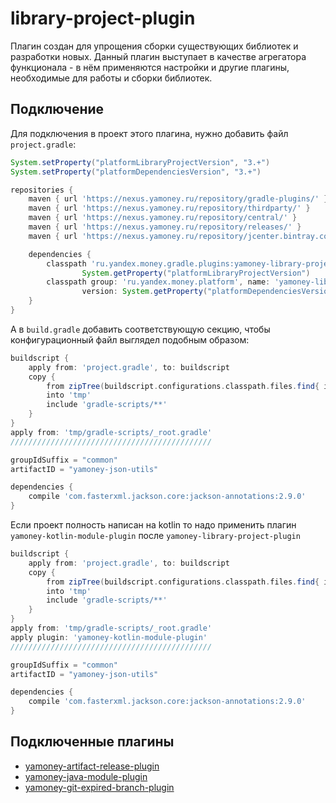 # library-project-plugin
Плагин создан для упрощения сборки существующих библиотек и разработки новых.
Данный плагин выступает в качестве агрегатора функционала - в нём применяются настройки и другие плагины, 
необходимые для работы и сборки библиотек.

## Подключение
Для подключения в проект этого плагина, нужно добавить файл ```project.gradle```:
```groovy
System.setProperty("platformLibraryProjectVersion", "3.+")
System.setProperty("platformDependenciesVersion", "3.+")

repositories {
    maven { url 'https://nexus.yamoney.ru/repository/gradle-plugins/' }
    maven { url 'https://nexus.yamoney.ru/repository/thirdparty/' }
    maven { url 'https://nexus.yamoney.ru/repository/central/' }
    maven { url 'https://nexus.yamoney.ru/repository/releases/' }
    maven { url 'https://nexus.yamoney.ru/repository/jcenter.bintray.com/' }

    dependencies {
        classpath 'ru.yandex.money.gradle.plugins:yamoney-library-project-plugin:' + 
                System.getProperty("platformLibraryProjectVersion")
        classpath group: 'ru.yandex.money.platform', name: 'yamoney-libraries-dependencies', 
                version: System.getProperty("platformDependenciesVersion"), ext: 'zip'
    }
}
```
А в `build.gradle` добавить соответствующую секцию, чтобы конфигурационный файл выглядел подобным образом:
```groovy
buildscript {
    apply from: 'project.gradle', to: buildscript
    copy {
        from zipTree(buildscript.configurations.classpath.files.find{ it.name.contains('library-project-plugin')})
        into 'tmp'
        include 'gradle-scripts/**'
    }
}
apply from: 'tmp/gradle-scripts/_root.gradle'
/////////////////////////////////////////////

groupIdSuffix = "common"
artifactID = "yamoney-json-utils"

dependencies {
    compile 'com.fasterxml.jackson.core:jackson-annotations:2.9.0'
}
```

Если проект полность написан на kotlin то надо применить плагин `yamoney-kotlin-module-plugin` после `yamoney-library-project-plugin`
```groovy
buildscript {
    apply from: 'project.gradle', to: buildscript
    copy {
        from zipTree(buildscript.configurations.classpath.files.find{ it.name.contains('library-project-plugin')})
        into 'tmp'
        include 'gradle-scripts/**'
    }
}
apply from: 'tmp/gradle-scripts/_root.gradle'
apply plugin: 'yamoney-kotlin-module-plugin'
/////////////////////////////////////////////

groupIdSuffix = "common"
artifactID = "yamoney-json-utils"

dependencies {
    compile 'com.fasterxml.jackson.core:jackson-annotations:2.9.0'
}
```

## Подключенные плагины
* [yamoney-artifact-release-plugin](https://bitbucket-public.yamoney.ru/projects/BACKEND-GRADLE-PLUGINS/repos/artifact-release-plugin/browse/README.md)
* [yamoney-java-module-plugin](https://bitbucket-public.yamoney.ru/projects/BACKEND-GRADLE-PLUGINS/repos/java-module-plugin/browse/README.md)
* [yamoney-git-expired-branch-plugin](https://bitbucket-public.yamoney.ru/projects/BACKEND-GRADLE-PLUGINS/repos/git-expired-branch-plugin/browse/README.md)
